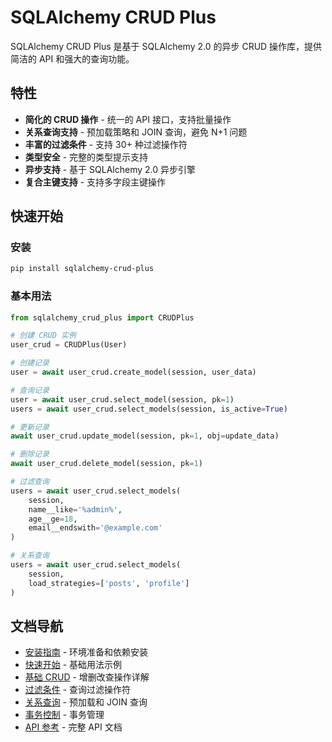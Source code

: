 # SQLAlchemy CRUD Plus

SQLAlchemy CRUD Plus 是基于 SQLAlchemy 2.0 的异步 CRUD 操作库，提供简洁的 API 和强大的查询功能。

## 特性

- **简化的 CRUD 操作** - 统一的 API 接口，支持批量操作
- **关系查询支持** - 预加载策略和 JOIN 查询，避免 N+1 问题
- **丰富的过滤条件** - 支持 30+ 种过滤操作符
- **类型安全** - 完整的类型提示支持
- **异步支持** - 基于 SQLAlchemy 2.0 异步引擎
- **复合主键支持** - 支持多字段主键操作

## 快速开始

### 安装

```bash
pip install sqlalchemy-crud-plus
```

### 基本用法

```python
from sqlalchemy_crud_plus import CRUDPlus

# 创建 CRUD 实例
user_crud = CRUDPlus(User)

# 创建记录
user = await user_crud.create_model(session, user_data)

# 查询记录
user = await user_crud.select_model(session, pk=1)
users = await user_crud.select_models(session, is_active=True)

# 更新记录
await user_crud.update_model(session, pk=1, obj=update_data)

# 删除记录
await user_crud.delete_model(session, pk=1)

# 过滤查询
users = await user_crud.select_models(
    session,
    name__like='%admin%',
    age__ge=18,
    email__endswith='@example.com'
)

# 关系查询
users = await user_crud.select_models(
    session,
    load_strategies=['posts', 'profile']
)
```

## 文档导航

- [安装指南](installing.md) - 环境准备和依赖安装
- [快速开始](getting-started/quick-start.md) - 基础用法示例
- [基础 CRUD](usage/crud.md) - 增删改查操作详解
- [过滤条件](advanced/filter.md) - 查询过滤操作符
- [关系查询](relationships/overview.md) - 预加载和 JOIN 查询
- [事务控制](advanced/transaction.md) - 事务管理
- [API 参考](api/crud-plus.md) - 完整 API 文档
